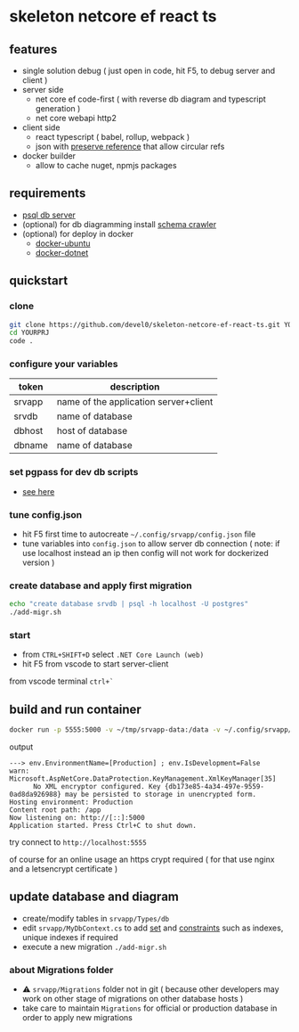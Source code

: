 # skeleton netcore ef react ts

## features

- single solution debug ( just open in code, hit F5, to debug server and client )
- server side
    - net core ef code-first ( with reverse db diagram and typescript generation )
    - net core webapi http2
- client side
    - react typescript ( babel, rollup, webpack )
    - json with [preserve reference](https://github.com/devel0/json-serialize-refs#readme) that allow circular refs
- docker builder
    - allow to cache nuget, npmjs packages

## requirements

- [psql db server](https://github.com/devel0/knowledge/blob/4275a7062f0126631d961afbd0c9d5b5154002d7/doc/create-pgsql-container.md)
- (optional) for db diagramming install [schema crawler](https://github.com/devel0/knowledge/blob/4275a7062f0126631d961afbd0c9d5b5154002d7/doc/psql-schema-crawler.md#L3-L9)
- (optional) for deploy in docker
    - [docker-ubuntu](https://github.com/devel0/docker-ubuntu/blob/c22ed8a57767a23c6af0ea814f693035e67a8351/README.md#L7-L12)
    - [docker-dotnet](https://github.com/devel0/docker-dotnet/blob/a7e3f3312e5f8aa66c7c401d89daf3c7b0a1dae4/README.md#L12-L17)

## quickstart

### clone

```sh
git clone https://github.com/devel0/skeleton-netcore-ef-react-ts.git YOURPRJ
cd YOURPRJ
code .
```

### configure your variables

| token | description |
|---|---|
| srvapp | name of the application server+client |
| srvdb | name of database |
| dbhost | host of database |
| dbname | name of database |

### set pgpass for dev db scripts

- [see here](https://github.com/devel0/knowledge/blob/4275a7062f0126631d961afbd0c9d5b5154002d7/doc/psql-password-in-file.md)

### tune config.json

- hit F5 first time to autocreate `~/.config/srvapp/config.json` file
- tune variables into `config.json` to allow server db connection ( note: if use localhost instead an ip then config will not work for dockerized version )

### create database and apply first migration

```sh
echo "create database srvdb | psql -h localhost -U postgres"
./add-migr.sh
```

### start

- from `CTRL+SHIFT+D` select `.NET Core Launch (web)`
- hit F5 from vscode to start server-client

from vscode terminal ``ctrl+` ``

## build and run container

```sh
docker run -p 5555:5000 -v ~/tmp/srvapp-data:/data -v ~/.config/srvapp/config.json:/data/config.json myapps/srvapp
```

output

```
---> env.EnvironmentName=[Production] ; env.IsDevelopment=False
warn: Microsoft.AspNetCore.DataProtection.KeyManagement.XmlKeyManager[35]
      No XML encryptor configured. Key {db173e85-4a34-497e-9559-0ad8da926988} may be persisted to storage in unencrypted form.
Hosting environment: Production
Content root path: /app
Now listening on: http://[::]:5000
Application started. Press Ctrl+C to shut down.
```

try connect to `http://localhost:5555`

of course for an online usage an https crypt required ( for that use nginx and a letsencrypt certificate )

## update database and diagram

- create/modify tables in `srvapp/Types/db`
- edit `srvapp/MyDbContext.cs` to add [set]() and [constraints]() such as indexes, unique indexes if required
- execute a new migration `./add-migr.sh`

### about Migrations folder

- :warning: `srvapp/Migrations` folder not in git ( because other developers may work on other stage of migrations on other database hosts )
- take care to maintain `Migrations` for official or production database in order to apply new migrations

